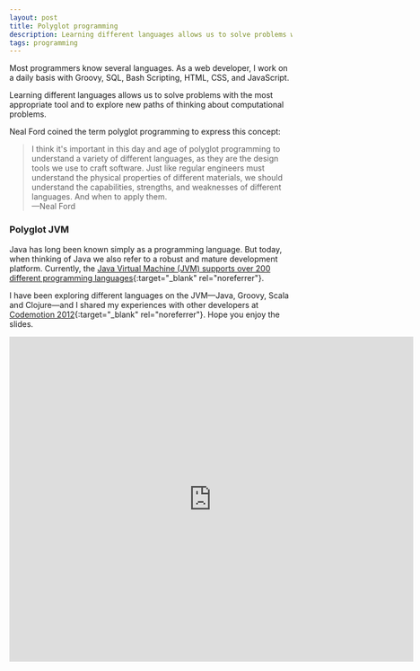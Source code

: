 ```yaml
---
layout: post
title: Polyglot programming
description: Learning different languages allows us to solve problems with the most appropriate language.
tags: programming
---
```


Most programmers know several languages. As a web developer, I work on a daily
basis with Groovy, SQL, Bash Scripting, HTML, CSS, and JavaScript.

Learning different languages allows us to solve problems with the most
appropriate tool and to explore new paths of thinking about computational
problems.

Neal Ford coined the term polyglot programming to express this concept:

> I think it's important in this day and age of polyglot programming to
understand a variety of different languages, as they are the design tools we
use to craft software. Just like regular engineers must understand the
physical properties of different materials, we should understand the
capabilities, strengths, and weaknesses of different languages. And when to
apply them.  
> —Neal Ford


### Polyglot JVM

Java has long been known simply as a programming language. But today, when
thinking of Java we also refer to a robust and mature development platform.
Currently, the [Java Virtual Machine (JVM) supports over 200 different
programming languages][1]{:target="_blank" rel="noreferrer"}.

I have been exploring different languages on the JVM—Java, Groovy, Scala and
Clojure—and I shared my experiences with other developers at [Codemotion
2012][2]{:target="_blank" rel="noreferrer"}. Hope you enjoy the slides.

<div class="iframe-container iframe-579">
  <iframe src="https://www.slideshare.net/slideshow/embed_code/12150303"
  width="720" height="579" frameborder="0" marginwidth="0" marginheight="0"
  scrolling="no"></iframe>
</div>


[1]: http://en.wikipedia.org/wiki/List_of_JVM_languages
[2]: https://www.codemotion.com/
